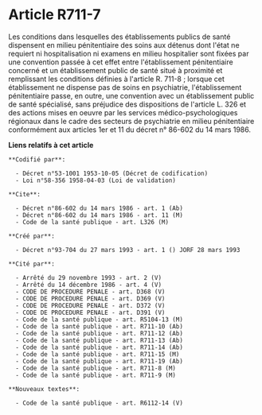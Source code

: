 # Article R711-7

Les conditions dans lesquelles des établissements publics de santé dispensent en milieu pénitentiaire des soins aux détenus
dont l'état ne requiert ni hospitalisation ni examens en milieu hospitalier sont fixées par une convention passée à cet effet
entre l'établissement pénitentiaire concerné et un établissement public de santé situé à proximité et remplissant les
conditions définies à l'article R. 711-8 ; lorsque cet établissement ne dispense pas de soins en psychiatrie, l'établissement
pénitentiaire passe, en outre, une convention avec un établissement public de santé spécialisé, sans préjudice des
dispositions de l'article L. 326 et des actions mises en oeuvre par les services médico-psychologiques régionaux dans le
cadre des secteurs de psychiatrie en milieu pénitentiaire conformément aux articles 1er et 11 du décret n° 86-602 du 14 mars
1986.

**Liens relatifs à cet article**

	**Codifié par**:

	  - Décret n°53-1001 1953-10-05 (Décret de codification)
	  - Loi n°58-356 1958-04-03 (Loi de validation)

	**Cite**:

	  - Décret n°86-602 du 14 mars 1986 - art. 1 (Ab)
	  - Décret n°86-602 du 14 mars 1986 - art. 11 (M)
	  - Code de la santé publique - art. L326 (M)

	**Créé par**:

	  - Décret n°93-704 du 27 mars 1993 - art. 1 () JORF 28 mars 1993

	**Cité par**:

	  - Arrêté du 29 novembre 1993 - art. 2 (V)
	  - Arrêté du 14 décembre 1986 - art. 4 (V)
	  - CODE DE PROCEDURE PENALE - art. D368 (V)
	  - CODE DE PROCEDURE PENALE - art. D369 (V)
	  - CODE DE PROCEDURE PENALE - art. D372 (V)
	  - CODE DE PROCEDURE PENALE - art. D391 (V)
	  - Code de la santé publique - art. R5104-13 (M)
	  - Code de la santé publique - art. R711-10 (Ab)
	  - Code de la santé publique - art. R711-12 (Ab)
	  - Code de la santé publique - art. R711-13 (Ab)
	  - Code de la santé publique - art. R711-14 (Ab)
	  - Code de la santé publique - art. R711-15 (M)
	  - Code de la santé publique - art. R711-19 (Ab)
	  - Code de la santé publique - art. R711-8 (M)
	  - Code de la santé publique - art. R711-9 (M)

	**Nouveaux textes**:

	  - Code de la santé publique - art. R6112-14 (V)
